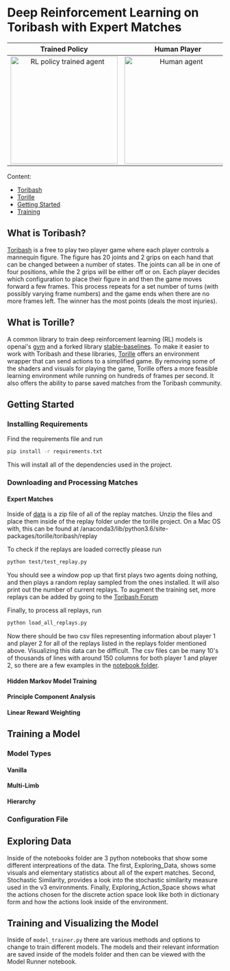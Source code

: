 # Deep Reinforcement Learning on Toribash with Expert Matches
Trained Policy                        |  Human Player                    
:------------------------:|:------------------------:
<img align="center" src=https://raw.githubusercontent.com/Miffyli/ToriLLE/master/images/toribash.gif alt="RL policy trained agent" width=250 height=250 /> | <img  align="center" src=https://git.cs.colorado.edu/yaga6341/csci-4831-7000/raw/master/images/replay.gif alt="Human agent" width=250 height=250 />

Content:

* [Toribash](##What-is-Toribash?)
* [Torille](##What-is-Torille?)
* [Getting Started](##Getting-Started)
* [Training](##Training-a-Model)


## What is Toribash?
[Toribash](https://www.toribash.com/) is a free to play two player game where each player controls a mannequin figure. The figure has 20 joints and 2 grips on each hand that can be changed between a number of states. The joints can all be in one of four positions, while the 2 grips will be either off or on. Each player decides which configuration to place their figure in and then the game moves forward a few frames. This process repeats for a set number of turns (with possibly varying frame numbers) and the game ends when there are no more frames left. The winner has the most points (deals the most injuries). 

## What is Torille?
A common library to train deep reinforcement learning (RL) models is openai's [gym](https://gym.openai.com/) and a forked library [stable-baselines](https://stable-baselines.readthedocs.io/en/master/). To make it easier to work with Toribash and these libraries, [Torille](https://github.com/Miffyli/ToriLLE) offers an environment wrapper that can send actions to a simplified game. By removing some of the shaders and visuals for playing the game, Torille offers a more feasible learning environment while running on hundreds of frames per second. It also offers the ability to parse saved matches from the Toribash community. 



## Getting Started

### Installing Requirements
Find the requirements file and run
``` bash
pip install -r requirements.txt
```
This will install all of the dependencies used in the project. 

### Downloading and Processing Matches

#### Expert Matches
Inside of [data](data/) is a zip file of all of the replay matches. Unzip the files and place them inside of the replay folder under the torille project. On a Mac OS with, this can be found at /anaconda3/lib/python3.6/site-packages/torille/toribash/replay

To check if the replays are loaded correctly please run 
```bash
python test/test_replay.py
```

You should see a window pop up that first plays two agents doing nothing, and then plays a random replay sampled from the ones installed. It will also print out the number of current replays. To augment the training set, more replays can be added by going to the [Toribash Forum](https://forum.toribash.com/forumdisplay.php?f=10.)

Finally, to process all replays, run 
```bash
python load_all_replays.py
```

Now there should be two csv files representing information about player 1 and player 2 for all of the replays listed in the replays folder mentioned above. Visualizing this data can be difficult. The csv files can be many 10's of thousands of lines with around 150 columns for both player 1 and player 2, so there are a few examples in the [notebook folder](notebooks/). 

#### Hidden Markov Model Training

#### Principle Component Analysis 

#### Linear Reward Weighting


## Training a Model

### Model Types
#### Vanilla
#### Multi-Limb
#### Hierarchy
### Configuration File
































## Exploring Data
Inside of the notebooks folder are 3 python notebooks that show some different interpreations of the data. The first, Exploring_Data, shows some visuals and elementary statistics about all of the expert matches. Second, Stochastic Similarity, provides a look into the stochastic similarity measure used in the v3 environments. Finally, Exploring_Action_Space shows what the actions chosen for the discrete action space look like both in dictionary form and how the actions look inside of the environment. 

## Training and Visualizing the Model
Inside of `model_trainer.py` there are various methods and options to change to train different models. The models and their relevant information are saved inside of the models folder and then can be viewed with the Model Runner notebook. 

